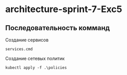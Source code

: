 # architecture-sprint-7-Exc5

## Последовательность комманд

Создание сервисов
```
services.cmd
```

Создание сетевых политик
```
kubectl apply -f .\policies
```

